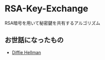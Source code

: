 # RSA-Key-Exchange
RSA暗号を用いて秘密鍵を共有するアルゴリズム

## お世話になったもの
- [Diffie Hellman](https://github.com/jhar23/Diffie_Hellman)
